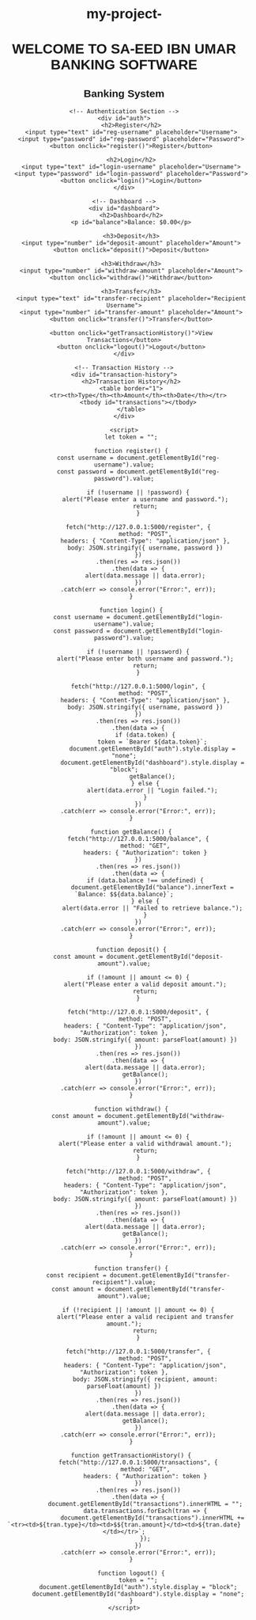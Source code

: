 # my-project-
<!DOCTYPE html>
<html lang="en">
<head>
    <meta charset="UTF-8">
    <meta name="viewport" content="width=device-width, initial-scale=1.0">
    <title>Online Banking System</title>
    <style>
        body { font-family: Arial, sans-serif; text-align: center; }
        input, button { margin: 10px; padding: 10px; }
        #dashboard, #transaction-history { display: none; }
    </style>
</head>
<body>
    <h1>WELCOME TO SA-EED IBN UMAR BANKING SOFTWARE</h1>
    <h2>Banking System</h2>

    <!-- Authentication Section -->
    <div id="auth">
        <h2>Register</h2>
        <input type="text" id="reg-username" placeholder="Username">
        <input type="password" id="reg-password" placeholder="Password">
        <button onclick="register()">Register</button>

        <h2>Login</h2>
        <input type="text" id="login-username" placeholder="Username">
        <input type="password" id="login-password" placeholder="Password">
        <button onclick="login()">Login</button>
    </div>

    <!-- Dashboard -->
    <div id="dashboard">
        <h2>Dashboard</h2>
        <p id="balance">Balance: $0.00</p>

        <h3>Deposit</h3>
        <input type="number" id="deposit-amount" placeholder="Amount">
        <button onclick="deposit()">Deposit</button>

        <h3>Withdraw</h3>
        <input type="number" id="withdraw-amount" placeholder="Amount">
        <button onclick="withdraw()">Withdraw</button>

        <h3>Transfer</h3>
        <input type="text" id="transfer-recipient" placeholder="Recipient Username">
        <input type="number" id="transfer-amount" placeholder="Amount">
        <button onclick="transfer()">Transfer</button>

        <button onclick="getTransactionHistory()">View Transactions</button>
        <button onclick="logout()">Logout</button>
    </div>

    <!-- Transaction History -->
    <div id="transaction-history">
        <h2>Transaction History</h2>
        <table border="1">
            <tr><th>Type</th><th>Amount</th><th>Date</th></tr>
            <tbody id="transactions"></tbody>
        </table>
    </div>

    <script>
        let token = "";

        function register() {
            const username = document.getElementById("reg-username").value;
            const password = document.getElementById("reg-password").value;

            if (!username || !password) {
                alert("Please enter a username and password.");
                return;
            }

            fetch("http://127.0.0.1:5000/register", {
                method: "POST",
                headers: { "Content-Type": "application/json" },
                body: JSON.stringify({ username, password })
            })
            .then(res => res.json())
            .then(data => {
                alert(data.message || data.error);
            })
            .catch(err => console.error("Error:", err));
        }

        function login() {
            const username = document.getElementById("login-username").value;
            const password = document.getElementById("login-password").value;

            if (!username || !password) {
                alert("Please enter both username and password.");
                return;
            }

            fetch("http://127.0.0.1:5000/login", {
                method: "POST",
                headers: { "Content-Type": "application/json" },
                body: JSON.stringify({ username, password })
            })
            .then(res => res.json())
            .then(data => {
                if (data.token) {
                    token = `Bearer ${data.token}`;
                    document.getElementById("auth").style.display = "none";
                    document.getElementById("dashboard").style.display = "block";
                    getBalance();
                } else {
                    alert(data.error || "Login failed.");
                }
            })
            .catch(err => console.error("Error:", err));
        }

        function getBalance() {
            fetch("http://127.0.0.1:5000/balance", {
                method: "GET",
                headers: { "Authorization": token }
            })
            .then(res => res.json())
            .then(data => {
                if (data.balance !== undefined) {
                    document.getElementById("balance").innerText = `Balance: $${data.balance}`;
                } else {
                    alert(data.error || "Failed to retrieve balance.");
                }
            })
            .catch(err => console.error("Error:", err));
        }

        function deposit() {
            const amount = document.getElementById("deposit-amount").value;

            if (!amount || amount <= 0) {
                alert("Please enter a valid deposit amount.");
                return;
            }

            fetch("http://127.0.0.1:5000/deposit", {
                method: "POST",
                headers: { "Content-Type": "application/json", "Authorization": token },
                body: JSON.stringify({ amount: parseFloat(amount) })
            })
            .then(res => res.json())
            .then(data => {
                alert(data.message || data.error);
                getBalance();
            })
            .catch(err => console.error("Error:", err));
        }

        function withdraw() {
            const amount = document.getElementById("withdraw-amount").value;

            if (!amount || amount <= 0) {
                alert("Please enter a valid withdrawal amount.");
                return;
            }

            fetch("http://127.0.0.1:5000/withdraw", {
                method: "POST",
                headers: { "Content-Type": "application/json", "Authorization": token },
                body: JSON.stringify({ amount: parseFloat(amount) })
            })
            .then(res => res.json())
            .then(data => {
                alert(data.message || data.error);
                getBalance();
            })
            .catch(err => console.error("Error:", err));
        }

        function transfer() {
            const recipient = document.getElementById("transfer-recipient").value;
            const amount = document.getElementById("transfer-amount").value;

            if (!recipient || !amount || amount <= 0) {
                alert("Please enter a valid recipient and transfer amount.");
                return;
            }

            fetch("http://127.0.0.1:5000/transfer", {
                method: "POST",
                headers: { "Content-Type": "application/json", "Authorization": token },
                body: JSON.stringify({ recipient, amount: parseFloat(amount) })
            })
            .then(res => res.json())
            .then(data => {
                alert(data.message || data.error);
                getBalance();
            })
            .catch(err => console.error("Error:", err));
        }

        function getTransactionHistory() {
            fetch("http://127.0.0.1:5000/transactions", {
                method: "GET",
                headers: { "Authorization": token }
            })
            .then(res => res.json())
            .then(data => {
                document.getElementById("transactions").innerHTML = "";
                data.transactions.forEach(tran => {
                    document.getElementById("transactions").innerHTML += `<tr><td>${tran.type}</td><td>$${tran.amount}</td><td>${tran.date}</td></tr>`;
                });
            })
            .catch(err => console.error("Error:", err));
        }

        function logout() {
            token = "";
            document.getElementById("auth").style.display = "block";
            document.getElementById("dashboard").style.display = "none";
        }
    </script>
</body>
</html>

